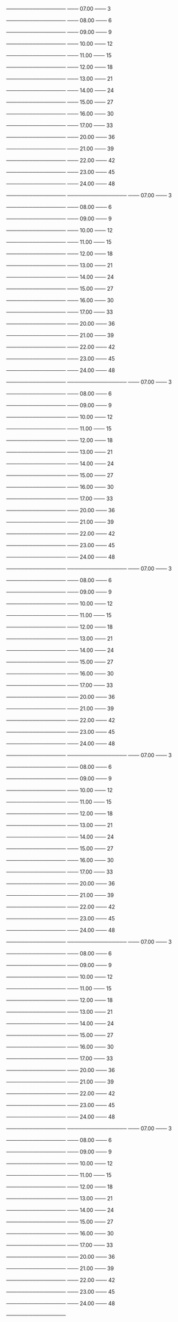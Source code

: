 ────────────────
─── 07.00 ─── 3

────────────────
─── 08.00 ─── 6

────────────────
─── 09.00 ─── 9

────────────────
─── 10.00 ─── 12

────────────────
─── 11.00 ─── 15

────────────────
─── 12.00 ─── 18

────────────────
─── 13.00 ─── 21

────────────────
─── 14.00 ─── 24

────────────────
─── 15.00 ─── 27

────────────────
─── 16.00 ─── 30

────────────────
─── 17.00 ─── 33

────────────────
─── 20.00 ─── 36

────────────────
─── 21.00 ─── 39

────────────────
─── 22.00 ─── 42

────────────────
─── 23.00 ─── 45

────────────────
─── 24.00 ─── 48

────────────────
────────────────
─── 07.00 ─── 3

────────────────
─── 08.00 ─── 6

────────────────
─── 09.00 ─── 9

────────────────
─── 10.00 ─── 12

────────────────
─── 11.00 ─── 15

────────────────
─── 12.00 ─── 18

────────────────
─── 13.00 ─── 21

────────────────
─── 14.00 ─── 24

────────────────
─── 15.00 ─── 27

────────────────
─── 16.00 ─── 30

────────────────
─── 17.00 ─── 33

────────────────
─── 20.00 ─── 36

────────────────
─── 21.00 ─── 39

────────────────
─── 22.00 ─── 42

────────────────
─── 23.00 ─── 45

────────────────
─── 24.00 ─── 48

────────────────
────────────────
─── 07.00 ─── 3

────────────────
─── 08.00 ─── 6

────────────────
─── 09.00 ─── 9

────────────────
─── 10.00 ─── 12

────────────────
─── 11.00 ─── 15

────────────────
─── 12.00 ─── 18

────────────────
─── 13.00 ─── 21

────────────────
─── 14.00 ─── 24

────────────────
─── 15.00 ─── 27

────────────────
─── 16.00 ─── 30

────────────────
─── 17.00 ─── 33

────────────────
─── 20.00 ─── 36

────────────────
─── 21.00 ─── 39

────────────────
─── 22.00 ─── 42

────────────────
─── 23.00 ─── 45

────────────────
─── 24.00 ─── 48

────────────────
────────────────
─── 07.00 ─── 3

────────────────
─── 08.00 ─── 6

────────────────
─── 09.00 ─── 9

────────────────
─── 10.00 ─── 12

────────────────
─── 11.00 ─── 15

────────────────
─── 12.00 ─── 18

────────────────
─── 13.00 ─── 21

────────────────
─── 14.00 ─── 24

────────────────
─── 15.00 ─── 27

────────────────
─── 16.00 ─── 30

────────────────
─── 17.00 ─── 33

────────────────
─── 20.00 ─── 36

────────────────
─── 21.00 ─── 39

────────────────
─── 22.00 ─── 42

────────────────
─── 23.00 ─── 45

────────────────
─── 24.00 ─── 48

────────────────
────────────────
─── 07.00 ─── 3

────────────────
─── 08.00 ─── 6

────────────────
─── 09.00 ─── 9

────────────────
─── 10.00 ─── 12

────────────────
─── 11.00 ─── 15

────────────────
─── 12.00 ─── 18

────────────────
─── 13.00 ─── 21

────────────────
─── 14.00 ─── 24

────────────────
─── 15.00 ─── 27

────────────────
─── 16.00 ─── 30

────────────────
─── 17.00 ─── 33

────────────────
─── 20.00 ─── 36

────────────────
─── 21.00 ─── 39

────────────────
─── 22.00 ─── 42

────────────────
─── 23.00 ─── 45

────────────────
─── 24.00 ─── 48

────────────────
────────────────
─── 07.00 ─── 3

────────────────
─── 08.00 ─── 6

────────────────
─── 09.00 ─── 9

────────────────
─── 10.00 ─── 12

────────────────
─── 11.00 ─── 15

────────────────
─── 12.00 ─── 18

────────────────
─── 13.00 ─── 21

────────────────
─── 14.00 ─── 24

────────────────
─── 15.00 ─── 27

────────────────
─── 16.00 ─── 30

────────────────
─── 17.00 ─── 33

────────────────
─── 20.00 ─── 36

────────────────
─── 21.00 ─── 39

────────────────
─── 22.00 ─── 42

────────────────
─── 23.00 ─── 45

────────────────
─── 24.00 ─── 48

────────────────
────────────────
─── 07.00 ─── 3

────────────────
─── 08.00 ─── 6

────────────────
─── 09.00 ─── 9

────────────────
─── 10.00 ─── 12

────────────────
─── 11.00 ─── 15

────────────────
─── 12.00 ─── 18

────────────────
─── 13.00 ─── 21

────────────────
─── 14.00 ─── 24

────────────────
─── 15.00 ─── 27

────────────────
─── 16.00 ─── 30

────────────────
─── 17.00 ─── 33

────────────────
─── 20.00 ─── 36

────────────────
─── 21.00 ─── 39

────────────────
─── 22.00 ─── 42

────────────────
─── 23.00 ─── 45

────────────────
─── 24.00 ─── 48

────────────────
